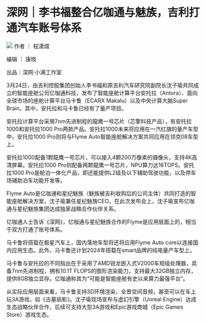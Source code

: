 # 深网｜李书福整合亿咖通与魅族，吉利打通汽车账号体系

![](https://inews.gtimg.com/news_bt/OJ4F9tcrCAWsDLTqqucoRECSlTYr7EiEnfAIlWEjymsToAA/1000)
作者 ｜ 程潇熠

编辑 ｜ 康晓

出品｜深网·小满工作室

3月24日，由吉利控股集团创始人李书福和原吉利汽车研究院副院长沈子瑜共同成立的智能座舱公司亿咖通科技，发布了智能座舱计算平台安托拉（Antora）、面向全球市场的座舱计算平台马卡鲁（ECARX
Makalu）以及中央计算大脑Super Brain。其中，安托拉和马卡鲁已经有了量产项目。

安托拉计算平台采用7nm先进制程的龍鹰一号芯片（芯擎科技产品），有安托拉1000和安托拉1000
Pro两款产品。安托拉1000未来将应用在一汽红旗的量产车型中，安托拉1000 Pro则将与Flyme Auto智能座舱解决方案共同应用在领克08车型上。

安托拉1000配备1颗龍鹰一号芯片，可以接入4颗200万像素的摄像头，支持4K高清屏幕。安托拉1000
Pro则配备两颗龍鹰一号芯片，NPU算力达16TOPS。安托拉1000
Pro是舱泊一体化产品，即还能提供L2级及以下辅助驾驶功能，以及停车场辅助泊车功能开发等。

Flyme
Auto是亿咖通和星纪魅族（魅族被吉利收购后的公司主体）共同打造的智能座舱解决方案，沈子瑜兼任星纪魅族CEO，在此次发布会上，沈子瑜宣布亿咖通与星纪魅族集团达成独家战略合作伙伴关系。

亿咖通人士告诉《深网》，亿咖通与星纪魅族合作的Flyme是应用层面上的，相当于双方打通了账号体系。

马卡鲁将搭载在极星汽车上，国内落地车型将还将应用Flyme Auto
core以连接国内应用生态。此外，马卡鲁还计划2024年搭载在smart品牌的纯电量产车型上。

马卡鲁与安托拉的不同指出在于采用了AMD锐龙嵌入式V2000车规级处理器，具备7nm先进制程，拥有10.1T
FLOPS的图形渲染能力，支持最大32GB独立内存，提供8GB独立显存。亿咖通称其为“可能是智能座舱有史以来算力最强平台”。

从实际应用层面来看，马卡鲁支持3D环境渲染，全景空间音频，甚至可以在车上玩3A游戏，如《古墓丽影》。沈子瑜现场宣布与虚幻引擎（Unreal
Engine）达成生态战略伙伴合作，后续可支持大型3A游戏和Epic游戏商城（Epic Games Store）游戏生态。

